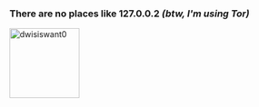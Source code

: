 ### There are no places like 127.0.0.2 _(btw, I'm using Tor)_

<img src="https://pbs.twimg.com/profile_images/1279350100397965312/Eom88J8k_400x400.jpg" height="123" alt="dwisiswant0">

<!--
**dwisiswant0/dwisiswant0** is a ✨ _special_ ✨ repository because its `README.md` (this file) appears on your GitHub profile.

Here are some ideas to get you started:

- 🔭 I’m currently working on ...
- 🌱 I’m currently learning ...
- 👯 I’m looking to collaborate on ...
- 🤔 I’m looking for help with ...
- 💬 Ask me about ...
- 📫 How to reach me: ...
- 😄 Pronouns: ...
- ⚡ Fun fact: ...
-->
